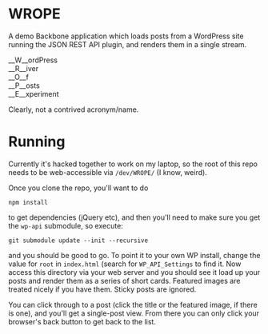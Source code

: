 WROPE
=====

A demo Backbone application which loads posts from a WordPress site running the JSON REST API plugin, and renders them in a single stream.

__W__ordPress  
__R__iver  
__O__f  
__P__osts  
__E__xperiment  

Clearly, not a contrived acronym/name.

Running
=======
Currently it's hacked together to work on my laptop, so the root of this repo needs to be web-accessible via `/dev/WROPE/` (I know, weird).

Once you clone the repo, you'll want to do

`npm install`

to get dependencies (jQuery etc), and then you'll need to make sure you get the `wp-api` submodule, so execute:

`git submodule update --init --recursive`

and you should be good to go. To point it to your own WP install, change the value for `root` in `index.html` (search for `WP_API_Settings` to find it. Now access this directory via your web server and you should see it load up your posts and render them as a series of short cards. Featured images are treated nicely if you have them. Sticky posts are ignored.

You can click through to a post (click the title or the featured image, if there is one), and you'll get a single-post view. From there you can only click your browser's back button to get back to the list.
